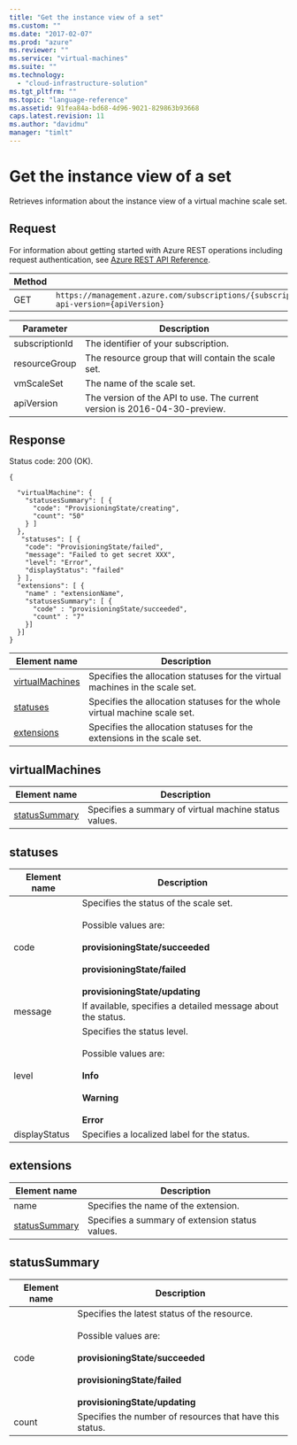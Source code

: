 ```yaml
---
title: "Get the instance view of a set"
ms.custom: ""
ms.date: "2017-02-07"
ms.prod: "azure"
ms.reviewer: ""
ms.service: "virtual-machines"
ms.suite: ""
ms.technology: 
  - "cloud-infrastructure-solution"
ms.tgt_pltfrm: ""
ms.topic: "language-reference"
ms.assetid: 91fea84a-bd68-4d96-9021-829863b93668
caps.latest.revision: 11
ms.author: "davidmu"
manager: "timlt"
---
```

# Get the instance view of a set
Retrieves information about the instance view of a virtual machine scale set.    
    
## Request    

For information about getting started with Azure REST operations including request authentication, see [Azure REST API Reference](../../../index.md).   

|Method|Request URI|    
|------------|-----------------|    
|GET|`https://management.azure.com/subscriptions/{subscriptionId}/resourceGroups/{resourceGroup}/providers/Microsoft.Compute/VirtualMachineScaleSets/{vmScaleSet}/instanceView?api-version={apiVersion}`|    

| Parameter | Description |
| --------- | ----------- |
| subscriptionId | The identifier of your subscription. |
| resourceGroup | The resource group that will contain the scale set. |
| vmScaleSet | The name of the scale set. |
| apiVersion | The version of the API to use. The current version is 2016-04-30-preview. |

## Response    
Status code: 200 (OK).    
    
```    
{     
    
  "virtualMachine": {    
    "statusesSummary": [ {    
      "code": "ProvisioningState/creating",    
      "count": "50"    
    } ]    
  },    
   "statuses": [ {    
    "code": "ProvisioningState/failed",    
    "message": "Failed to get secret XXX",    
    "level": "Error",    
    "displayStatus": "failed"    
  } ],    
  "extensions": [ {          
    "name" : "extensionName",         
    "statusesSummary": [ {            
      "code" : "provisioningState/succeeded",             
      "count" : "7"          
    }]    
  }]    
}    
```    
    
|Element name|Description|    
|------------------|-----------------|    
|[virtualMachines](#virtualMachines)|Specifies the allocation statuses for the virtual machines in the scale set.|    
|[statuses](#statuses)|Specifies the allocation statuses for the whole virtual machine scale set.|    
|[extensions](#extensions)|Specifies the allocation statuses for the extensions in the scale set.|    
    
##  <a name="virtualMachines"></a> virtualMachines    
    
|Element name|Description|    
|------------|-----------|    
|[statusSummary](#statusSummary)|Specifies a summary of virtual machine status values.|    
    
##  <a name="statuses"></a> statuses    
    
|Element name|Description|    
|------------|-----------|       
|code|Specifies the status of the scale set.<br /><br /> Possible values are:<br /><br /> **provisioningState/succeeded**<br /><br /> **provisioningState/failed**<br /><br /> **provisioningState/updating**|    
|message|If available, specifies a detailed message about the status.|    
|level|Specifies the status level.<br /><br /> Possible values are:<br /><br /> **Info**<br /><br /> **Warning**<br /><br /> **Error**|    
|displayStatus|Specifies a localized label for the status.|    
    
##  <a name="extensions"></a> extensions    
    
|Element name|Description|    
|------------|-----------|      
|name|Specifies the name of the extension.|    
|[statusSummary](#statusSummary)|Specifies a summary of extension status values.|    
    
##  <a name="statusSummary"></a> statusSummary    
    
|Element name|Description|    
|------------------|-----------------|    
|code|Specifies the latest status of the resource.<br /><br /> Possible values are:<br /><br /> **provisioningState/succeeded**<br /><br /> **provisioningState/failed**<br /><br /> **provisioningState/updating**|    
|count|Specifies the number of resources that have this status.|